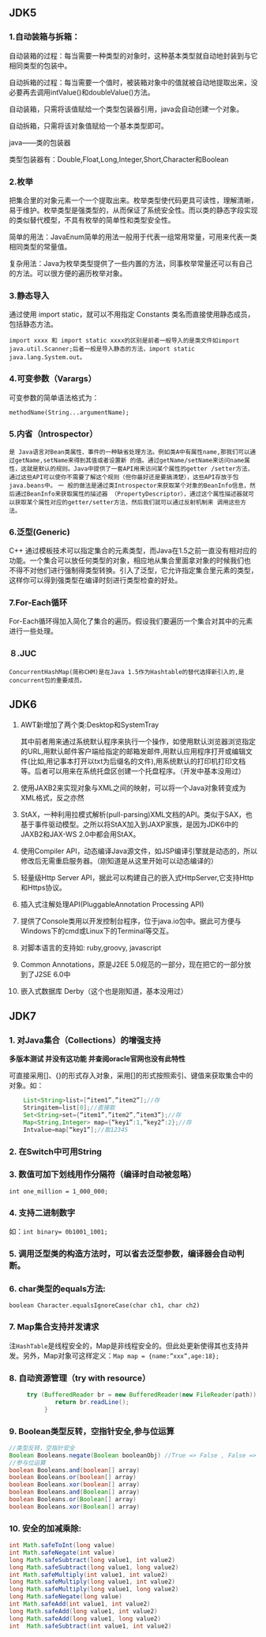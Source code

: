 ## JDK5

### 1.自动装箱与拆箱：

自动装箱的过程：每当需要一种类型的对象时，这种基本类型就自动地封装到与它相同类型的包装中。

自动拆箱的过程：每当需要一个值时，被装箱对象中的值就被自动地提取出来，没必要再去调用intValue()和doubleValue()方法。

自动装箱，只需将该值赋给一个类型包装器引用，java会自动创建一个对象。

自动拆箱，只需将该对象值赋给一个基本类型即可。

java——类的包装器

类型包装器有：Double,Float,Long,Integer,Short,Character和Boolean

### 2.枚举

把集合里的对象元素一个一个提取出来。枚举类型使代码更具可读性，理解清晰，易于维护。枚举类型是强类型的，从而保证了系统安全性。而以类的静态字段实现的类似替代模型，不具有枚举的简单性和类型安全性。

简单的用法：JavaEnum简单的用法一般用于代表一组常用常量，可用来代表一类相同类型的常量值。

复杂用法：Java为枚举类型提供了一些内置的方法，同事枚举常量还可以有自己的方法。可以很方便的遍历枚举对象。

### 3.静态导入

通过使用 import static，就可以不用指定 Constants 类名而直接使用静态成员，包括静态方法。

`import xxxx 和 import static xxxx的区别是前者一般导入的是类文件如import java.util.Scanner;后者一般是导入静态的方法，import static java.lang.System.out。`

### 4.可变参数（Varargs）

可变参数的简单语法格式为：

`methodName(String...argumentName);`

### 5.内省（Introspector）

``是 Java语言对Bean类属性、事件的一种缺省处理方法。例如类A中有属性name,那我们可以通过getName,setName来得到其值或者设置新 的值。通过getName/setName来访问name属性，这就是默认的规则。Java中提供了一套API用来访问某个属性的getter /setter方法，通过这些API可以使你不需要了解这个规则（但你最好还是要搞清楚），这些API存放于包java.beans中。``
``一 般的做法是通过类Introspector来获取某个对象的BeanInfo信息，然后通过BeanInfo来获取属性的描述器 （PropertyDescriptor），通过这个属性描述器就可以获取某个属性对应的getter/setter方法，然后我们就可以通过反射机制来 调用这些方法。``

### 6.泛型(Generic) 

C++ 通过模板技术可以指定集合的元素类型，而Java在1.5之前一直没有相对应的功能。一个集合可以放任何类型的对象，相应地从集合里面拿对象的时候我们也 不得不对他们进行强制得类型转换。引入了泛型，它允许指定集合里元素的类型，这样你可以得到强类型在编译时刻进行类型检查的好处。

### 7.For-Each循环 

For-Each循环得加入简化了集合的遍历。假设我们要遍历一个集合对其中的元素进行一些处理。

### ８.JUC

 `ConcurrentHashMap(简称CHM)是在Java 1.5作为Hashtable的替代选择新引入的,是concurrent包的重要成员。`

## JDK6

1. AWT新增加了两个类:Desktop和SystemTray

    其中前者用来通过系统默认程序来执行一个操作，如使用默认浏览器浏览指定的URL,用默认邮件客户端给指定的邮箱发邮件,用默认应用程序打开或编辑文件(比如,用记事本打开以txt为后缀名的文件),用系统默认的打印机打印文档等。后者可以用来在系统托盘区创建一个托盘程序。（开发中基本没用过）

2. 使用JAXB2来实现对象与XML之间的映射，可以将一个Java对象转变成为XML格式，反之亦然 

3. StAX，一种利用拉模式解析(pull-parsing)XML文档的API。类似于SAX，也基于事件驱动模型。之所以将StAX加入到JAXP家族，是因为JDK6中的JAXB2和JAX-WS 2.0中都会用StAX。

4. 使用Compiler API，动态编译Java源文件，如JSP编译引擎就是动态的，所以修改后无需重启服务器。（刚知道是从这里开始可以动态编译的）

5. 轻量级Http Server API，据此可以构建自己的嵌入式HttpServer,它支持Http和Https协议。

6. 插入式注解处理API(PluggableAnnotation Processing API) 

7. 提供了Console类用以开发控制台程序，位于java.io包中。据此可方便与Windows下的cmd或Linux下的Terminal等交互。 

8. 对脚本语言的支持如: ruby,groovy, javascript 

9. Common Annotations，原是J2EE 5.0规范的一部分，现在把它的一部分放到了J2SE 6.0中 

10. 嵌入式数据库 Derby（这个也是刚知道，基本没用过）

## JDK7

### 1. 对Java集合（Collections）的增强支持

**多版本测试 并没有这功能 并查阅oracle官网也没有此特性**

可直接采用[]、{}的形式存入对象，采用[]的形式按照索引、键值来获取集合中的对象。如：

```java
    List<String>list=[“item1”,”item2”];//存
    Stringitem=list[0];//直接取
    Set<String>set={“item1”,”item2”,”item3”};//存
    Map<String,Integer> map={“key1”:1,”key2”:2};//存
    Intvalue=map[“key1”];//取12345
```

### 2. 在Switch中可用String

### 3. 数值可加下划线用作分隔符（编译时自动被忽略）

`int one_million = 1_000_000;`

### 4. 支持二进制数字

如：`int binary= 0b1001_1001; `

### 5. 调用泛型类的构造方法时，可以省去泛型参数，编译器会自动判断。

### 6. char类型的equals方法:

 `boolean Character.equalsIgnoreCase(char ch1, char ch2) `

### 7. Map集合支持并发请求

注`HashTable`是线程安全的，Map是非线程安全的。但此处更新使得其也支持并发。另外，Map对象可这样定义：`Map map = {name:”xxx”,age:18};`

### 8. 自动资源管理（try with resource）

```java
     try (BufferedReader br = new BufferedReader(new FileReader(path)) { 
             return br.readLine(); 
          } 
```
### 9. Boolean类型反转，空指针安全,参与位运算 

```java
//类型反转，空指针安全
Boolean Booleans.negate(Boolean booleanObj) //True => False , False => True, Null => Null
//参与位运算
boolean Booleans.and(boolean[] array) 
boolean Booleans.or(boolean[] array) 
boolean Booleans.xor(boolean[] array) 
boolean Booleans.and(Boolean[] array) 
boolean Booleans.or(Boolean[] array) 
boolean Booleans.xor(Boolean[] array)
```

### 10. 安全的加减乘除: 

```java
int Math.safeToInt(long value)
int Math.safeNegate(int value)
long Math.safeSubtract(long value1, int value2)
long Math.safeSubtract(long value1, long value2)
int Math.safeMultiply(int value1, int value2)
long Math.safeMultiply(long value1, int value2)
long Math.safeMultiply(long value1, long value2)
long Math.safeNegate(long value)
int Math.safeAdd(int value1, int value2)
long Math.safeAdd(long value1, int value2)
long Math.safeAdd(long value1, long value2)
int  Math.safeSubtract(int value1, int value2)
```

